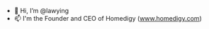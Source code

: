 - 👋 Hi, I’m @lawying
- 📫 I'm the Founder and CEO of Homedigy (www.homedigy.com)

<!---
lawying/lawying is a ✨ special ✨ repository because its `README.md` (this file) appears on your GitHub profile.
You can click the Preview link to take a look at your changes.
--->
